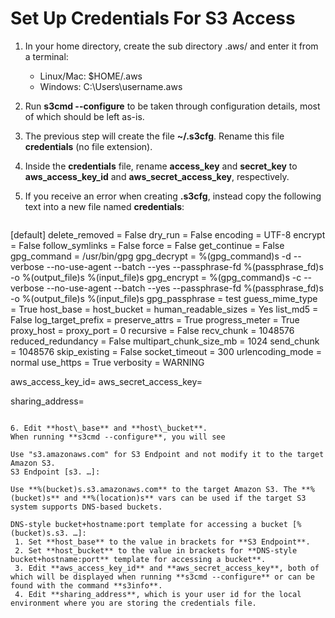 # Set Up Credentials For S3 Access

1. In your home directory, create the sub directory .aws/ and enter it from a terminal:
    * Linux/Mac: $HOME/.aws
    * Windows: C:\Users\username\.aws

2. Run **s3cmd --configure** to be taken through configuration details, most of which should be left as-is.
3. The previous step will create the file **~/.s3cfg**. Rename this file **credentials** (no file extension).
4. Inside the **credentials** file, rename **access_key** and **secret_key** to **aws_access_key_id** and **aws_secret_access_key**, respectively.
5. If you receive an error when creating **.s3cfg**, instead copy the following text into a new file named **credentials**:

   ```
[default]
delete_removed = False
dry_run = False
encoding = UTF-8
encrypt = False
follow_symlinks = False
force = False
get_continue = False
gpg_command = /usr/bin/gpg
gpg_decrypt = %(gpg_command)s -d --verbose --no-use-agent --batch --yes --passphrase-fd %(passphrase_fd)s -o %(output_file)s %(input_file)s
gpg_encrypt = %(gpg_command)s -c --verbose --no-use-agent --batch --yes --passphrase-fd %(passphrase_fd)s -o %(output_file)s %(input_file)s
gpg_passphrase = test
guess_mime_type = True
host_base = 
host_bucket = 
human_readable_sizes = Yes
list_md5 = False
log_target_prefix =
preserve_attrs = True
progress_meter = True
proxy_host =
proxy_port = 0
recursive = False
recv_chunk = 1048576
reduced_redundancy = False
multipart_chunk_size_mb = 1024
send_chunk = 1048576
skip_existing = False
socket_timeout = 300
urlencoding_mode = normal
use_https = True
verbosity = WARNING

aws_access_key_id=
aws_secret_access_key=

sharing_address=
   ```

6. Edit **host\_base** and **host\_bucket**. 
When running **s3cmd --configure**, you will see

Use "s3.amazonaws.com" for S3 Endpoint and not modify it to the target Amazon S3.
S3 Endpoint [s3. …]:

Use **%(bucket)s.s3.amazonaws.com** to the target Amazon S3. The **%(bucket)s** and **%(location)s** vars can be used if the target S3 system supports DNS-based buckets.

DNS-style bucket+hostname:port template for accessing a bucket [%(bucket)s.s3. …]:
    1. Set **host_base** to the value in brackets for **S3 Endpoint**.
    2. Set **host_bucket** to the value in brackets for **DNS-style bucket+hostname:port** template for accessing a bucket**.
    3. Edit **aws_access_key_id** and **aws_secret_access_key**, both of which will be displayed when running **s3cmd --configure** or can be found with the command **s3info**.
    4. Edit **sharing_address**, which is your user id for the local environment where you are storing the credentials file.
